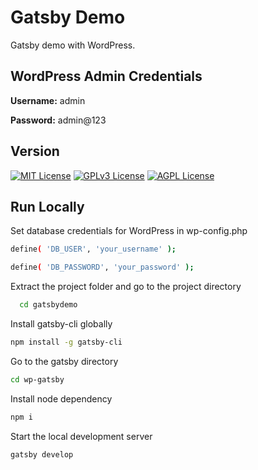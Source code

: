 
# Gatsby Demo

Gatsby demo with WordPress.

## WordPress Admin Credentials

**Username:** admin

**Password:** admin@123



## Version


[![MIT License](https://img.shields.io/badge/Node-18.0.0-blue.svg)](https://choosealicense.com/licenses/mit/)
[![GPLv3 License](https://img.shields.io/badge/WordPress-6.3-blue.svg)](https://opensource.org/licenses/)
[![AGPL License](https://img.shields.io/badge/Gatsby-5.11.0-blue.svg)](http://www.gnu.org/licenses/agpl-3.0)


## Run Locally

Set database credentials for WordPress in wp-config.php

```bash
define( 'DB_USER', 'your_username' );
```

```bash
define( 'DB_PASSWORD', 'your_password' );
```

Extract the project folder and go to the project directory

```bash
  cd gatsbydemo
```

Install gatsby-cli globally


```bash
npm install -g gatsby-cli
```

Go to the gatsby directory

```bash
cd wp-gatsby
```

Install node dependency

```bash
npm i
```

Start the local development server

```bash
gatsby develop
```